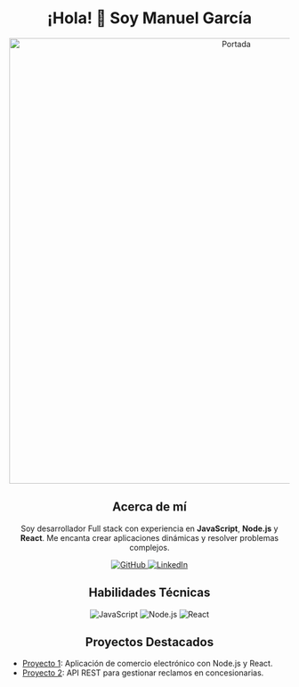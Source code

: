 <!-- Encabezado principal con estilo -->
<h1 align="center">¡Hola! 👋 Soy Manuel García</h1>

<!-- Imagen de portada -->
<p align="center">
  <img src="https://images.unsplash.com/photo-1607799279861-4dd421887fb3?q=80&w=1470&auto=format&fit=crop&ixlib=rb-4.0.3&ixid=M3wxMjA3fDB8MHxwaG90by1wYWdlfHx8fGVufDB8fHx8fA%3D%3D" alt="Portada" width="800">
</p>

<!-- Información personal -->
<h2 align="center">Acerca de mí</h2>
<p align="center">
  Soy desarrollador Full stack con experiencia en <strong>JavaScript</strong>, <strong>Node.js</strong> y <strong>React</strong>. Me encanta crear aplicaciones dinámicas y resolver problemas complejos.
</p>

<!-- Iconos y enlaces -->
<p align="center">
  <a href="https://github.com/Manuelgarcia1">
    <img src="https://img.shields.io/badge/GitHub-181717?style=for-the-badge&logo=github&logoColor=white" alt="GitHub">
  </a>
  <a href="https://www.linkedin.com/in/usuario123/">
    <img src="https://img.shields.io/badge/LinkedIn-0077B5?style=for-the-badge&logo=linkedin&logoColor=white" alt="LinkedIn">
  </a>
</p>

<!-- Habilidades -->
<h2 align="center">Habilidades Técnicas</h2>
<p align="center">
  <img src="https://img.shields.io/badge/JavaScript-F7DF1E?style=for-the-badge&logo=javascript&logoColor=black" alt="JavaScript">
  <img src="https://img.shields.io/badge/Node.js-339933?style=for-the-badge&logo=nodedotjs&logoColor=white" alt="Node.js">
  <img src="https://img.shields.io/badge/React-61DAFB?style=for-the-badge&logo=react&logoColor=black" alt="React">
</p>

<!-- Proyectos destacados -->
<h2 align="center">Proyectos Destacados</h2>
<ul>
  <li>
    <a href="https://github.com/usuario123/proyecto1">Proyecto 1</a>: Aplicación de comercio electrónico con Node.js y React.
  </li>
  <li>
    <a href="https://github.com/usuario123/proyecto2">Proyecto 2</a>: API REST para gestionar reclamos en concesionarias.
  </li>
</ul>
